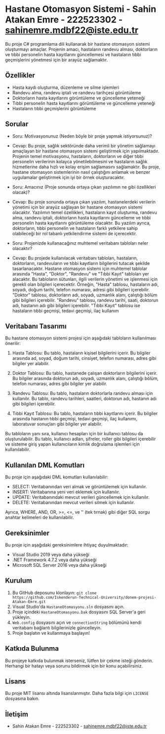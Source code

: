 # Hastane Otomasyon Sistemi - Sahin Atakan Emre - 222523302 - [sahinemre.mdbf22@iste.edu.tr](mailto:sahinemre.mdbf22@iste.edu.tr)

Bu proje C# programlama dili kullanarak bir hastane otomasyon sistemi oluşturmayı amaçlar. Projenin amacı, hastaların randevu alması, doktorların ve tıbbi personelin hasta kayıtlarını güncellemesi ve hastaların tıbbi geçmişlerini yönetmesi için bir arayüz sağlamaktır.

## Özellikler

- Hasta kaydı oluşturma, düzenleme ve silme işlemleri
- Randevu alma, randevu iptali ve randevu tarihçesi görüntüleme
- Doktorların hasta kayıtlarını görüntüleme ve güncelleme yeteneği
- Tıbbi personelin hasta kayıtlarını görüntüleme ve güncelleme yeteneği
- Hastaların tıbbi geçmişlerini görüntüleme

## Sorular

- Soru: Motivasyonunuz (Neden böyle bir proje yapmak istiyorsunuz)?

- Cevap: Bu proje, sağlık sektöründe daha verimli bir yönetim sağlamayı amaçlayan bir hastane otomasyon sistemi geliştirmek için yapılmaktadır. Projenin temel motivasyonu, hastaların, doktorların ve diğer tıbbi personelin verilerinin kolayca yönetilebilmesini ve hastaların sağlık hizmetlerine daha hızlı ve kolay erişim sağlamasını sağlamaktır. Bu proje, hastane otomasyon sistemlerinin nasıl çalıştığını anlamak ve benzer uygulamalar geliştirmek için iyi bir örnek oluşturacaktır.

- Soru: Amacınız (Proje sonunda ortaya çıkan yazılımın ne gibi özellikleri olacak)?

- Cevap: Bu proje sonunda ortaya çıkan yazılım, hastanelerdeki verilerin yönetimi için bir arayüz sağlayan bir hastane otomasyon sistemi olacaktır. Yazılımın temel özellikleri, hastaların kayıt oluşturma, randevu alma, randevu iptali, doktorların hasta kayıtlarını güncelleme ve tıbbi personelin hasta kayıtlarını görüntüleme olacaktır. Bu yazılım ayrıca, doktorların, tıbbi personelin ve hastaların farklı yetkilere sahip olabileceği bir rol tabanlı yetkilendirme sistemi de içerecektir.

- Soru: Projenizde kullanacağınız muhtemel veritabanı tabloları neler olacaktır?

- Cevap: Bu projede kullanılacak veritabanı tabloları, hastaların, doktorların, randevuların ve tıbbi kayıtların bilgilerini tutacak şekilde tasarlanacaktır. Hastane otomasyon sistemi için muhtemel tablolar arasında "Hasta", "Doktor", "Randevu" ve "Tıbbi Kayıt" tabloları yer alacaktır. Bu tabloların sütunları, ilgili verilerin yönetimi ve işlenmesi için gerekli olan bilgileri içerecektir. Örneğin, "Hasta" tablosu, hastaların adı, soyadı, doğum tarihi, telefon numarası, adresi gibi bilgileri içerebilir. "Doktor" tablosu, doktorların adı, soyadı, uzmanlık alanı, çalıştığı bölüm gibi bilgileri içerebilir. "Randevu" tablosu, randevu tarihi, saati, doktorun adı, hastanın adı gibi bilgileri içerebilir. "Tıbbi Kayıt" tablosu ise hastaların tıbbi geçmişi, tedavi geçmişi, ilaç kullanım


## Veritabanı Tasarımı
 
Bu hastane otomasyon sistemi projesi için aşağıdaki tabloların kullanılması önerilir:

1. Hasta Tablosu: Bu tablo, hastaların kişisel bilgilerini içerir. Bu bilgiler arasında ad, soyad, doğum tarihi, cinsiyet, telefon numarası, adres gibi bilgiler yer alabilir.

2. Doktor Tablosu: Bu tablo, hastanede çalışan doktorların bilgilerini içerir. Bu bilgiler arasında doktorun adı, soyadı, uzmanlık alanı, çalıştığı bölüm, telefon numarası, adres gibi bilgiler yer alabilir.

3. Randevu Tablosu: Bu tablo, hastaların doktorlarla randevu alması için kullanılır. Bu tablo, randevu tarihleri, saatleri, doktorun adı, hastanın adı gibi bilgileri içerebilir.

4. Tıbbi Kayıt Tablosu: Bu tablo, hastaların tıbbi kayıtlarını içerir. Bu bilgiler arasında hastanın tıbbi geçmişi, tedavi geçmişi, ilaç kullanımı, laboratuvar sonuçları gibi bilgiler yer alabilir.

Bu tabloların yanı sıra, kullanıcı hesapları için bir kullanıcı tablosu da oluşturulabilir. Bu tablo, kullanıcı adları, şifreler, roller gibi bilgileri içerebilir ve sisteme giriş yapan kullanıcıların kimlik doğrulama işlemleri için kullanılabilir.

## Kullanılan DML Komutları

Bu proje için aşağıdaki DML komutları kullanılabilir:

- SELECT: Veritabanından veri almak ve görüntülemek için kullanılır.
- INSERT: Veritabanına yeni veri eklemek için kullanılır.
- UPDATE: Veritabanındaki mevcut verileri güncellemek için kullanılır.
- DELETE: Veritabanından mevcut verileri silmek için kullanılır.

Ayrıca, WHERE, AND, OR, >=, <=, ve '' (tek tırnak) gibi diğer SQL sorgu anahtar kelimeleri de kullanılabilir.


## Gereksinimler

Bu proje için aşağıdaki gereksinimlere ihtiyaç duyulmaktadır:

- Visual Studio 2019 veya daha yükseği
- .NET Framework 4.7.2 veya daha yükseği
- Microsoft SQL Server 2016 veya daha yükseği

## Kurulum

1. Bu GitHub deposunu klonlayın: `git clone https://github.com/Iskenderun-Technical-University/donem-projesi-Atakan-Emre.git`
2. Visual Studio'da `HastaneOtomasyonu.sln` dosyasını açın.
3. Proje içindeki `HastaneOtomasyonu.bak` dosyasını SQL Server'a geri yükleyin.
4. `Web.config` dosyasını açın ve `connectionString` bölümünü kendi veritabanı bağlantı bilgilerinizle güncelleyin.
5. Proje başlatın ve kullanmaya başlayın!

## Katkıda Bulunma

Bu projeye katkıda bulunmak isterseniz, lütfen bir çekme isteği gönderin. Herhangi bir hatayı veya sorunu bildirmek için bir konu açabilirsiniz.

## Lisans

Bu proje MIT lisansı altında lisanslanmıştır. Daha fazla bilgi için `LICENSE` dosyasına bakın.

## İletişim

- Sahin Atakan Emre - 222523302 - [sahinemre.mdbf22@iste.edu.tr](mailto:sahinemre.mdbf22@iste.edu.tr)
